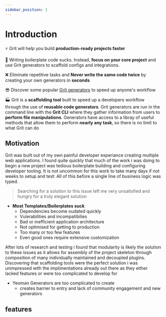 ```yaml
---
sidebar_position: 1
---
```


# Introduction

⚡️ Grit will help you build **production-ready projects faster**

🎯 Writing boilerplate code sucks. Instead, **focus on your core project** and use Grit generators to scaffold configs and integrations.

❌ Eliminate repetitive tasks and **Never write the same code twice** by creating your own generators in **seconds**

😎 Discover some popular [Grit generators](https://google.com) to speed up anyone's workflow

🏭 Grit is a **scaffolding tool** built to speed up a developers workflow through the use of **reusable code generators**. Grit generators are run in the command line with the **Grit CLI** where they gather information from users to **perform file manipulations**. Generators have access to a libray of useful methods that allow them to perform **nearly any task**, so there is no limit to what Grit can do

## Motivation

Grit was built out of my own painful developer experiance creating multiple web applications. I found quite quickly that much of the work i was doing to begin a new project was tedious boilerplate building and configuring developer tooling. It is not uncommon for this work to take many days if not weeks to setup and test: All of this before a single line of business logic was typed.

> Searching for a solution to this issue left me very unsatisfied and hungry for a truly elegant solution

- **Most Templates/Boilerplates suck**
  - Dependencies become oudated quickly
  - Vulerabilities and incompatibilies
  - Bad or inefficient application architecture
  - Not optimised for getting to production
  - Too many or too few features
  - Even good ones require extensive customization

After lots of research and testing i found that modularity is likely the solution to these issues as it allows for assembly of the project skeleton through composition of many individually maintained and decoupled plugins. Discovering that scaffolding tools were the perfect solution i was unimpressed with the implimentations already out there as they either lacked features or were too complicated to develop for

- Yeoman Generators are too complicated to create
  - creates barrier to entry and lack of community engagement and new generators



## features

